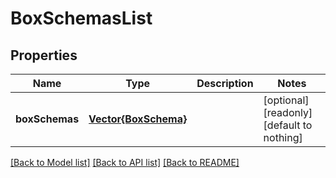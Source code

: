# BoxSchemasList


## Properties
Name | Type | Description | Notes
------------ | ------------- | ------------- | -------------
**boxSchemas** | [**Vector{BoxSchema}**](BoxSchema.md) |  | [optional] [readonly] [default to nothing]


[[Back to Model list]](../README.md#models) [[Back to API list]](../README.md#api-endpoints) [[Back to README]](../README.md)



